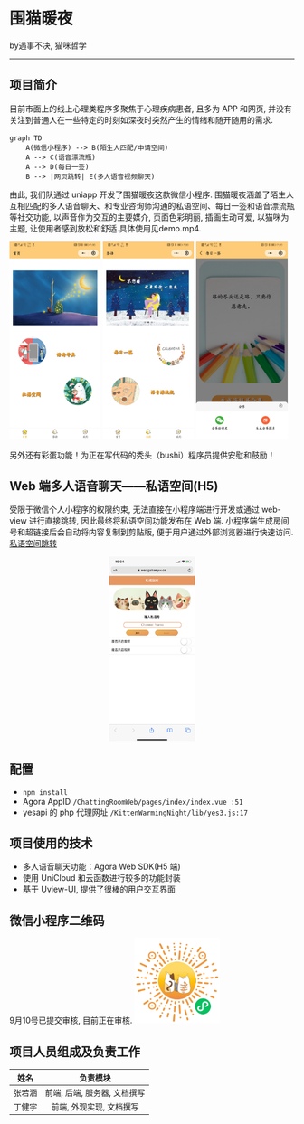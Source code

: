# 围猫暖夜

by遇事不决, 猫咪哲学

---

## 项目简介

目前市面上的线上心理类程序多聚焦于心理疾病患者, 且多为 APP 和网页, 并没有关注到普通人在一些特定的时刻如深夜时突然产生的情绪和随开随用的需求.

```mermaid
graph TD
    A(微信小程序) --> B(陌生人匹配/申请空间)
    A --> C(语音漂流瓶)
    A --> D(每日一签)
    B --> |网页跳转| E(多人语音视频聊天)
```

由此, 我们队通过 uniapp 开发了围猫暖夜这款微信小程序. 围猫暖夜涵盖了陌生人互相匹配的多人语音聊天、和专业咨询师沟通的私语空间、每日一签和语音漂流瓶等社交功能, 以声音作为交互的主要媒介, 页面色彩明丽, 插画生动可爱, 以猫咪为主题, 让使用者感到放松和舒适.具体使用见demo.mp4.

<img src="https://github.com/xjywq/picgo/blob/master/%E5%9B%B4%E7%8C%AB%E6%9A%96%E5%A4%9C/page1.jpg?raw=true" alt = "示例图片1" width="32%">
<img src="https://github.com/xjywq/picgo/blob/master/%E5%9B%B4%E7%8C%AB%E6%9A%96%E5%A4%9C/page2.jpg?raw=true" alt = "示例图片2" width="32%">
<img src="https://github.com/xjywq/picgo/blob/master/%E5%9B%B4%E7%8C%AB%E6%9A%96%E5%A4%9C/share.jpg?raw=true" alt = "示例图片3" width="32%">

另外还有彩蛋功能！为正在写代码的秃头（bushi）程序员提供安慰和鼓励！

## Web 端多人语音聊天——私语空间(H5)

受限于微信个人小程序的权限约束, 无法直接在小程序端进行开发或通过 web-view 进行直接跳转, 因此最终将私语空间功能发布在 Web 端. 小程序端生成房间号和超链接后会自动将内容复制到剪贴版, 便于用户通过外部浏览器进行快速访问. [私语空间跳转](https://wangshanyw.cn/KittenWarmingNight/SecretTalkingGarden/index.html)

<center><img src="https://github.com/xjywq/picgo/blob/master/%E5%9B%B4%E7%8C%AB%E6%9A%96%E5%A4%9C/html.png?raw=true" alt = "示例图片4" width="30%"></center>

## 配置
- `npm install`
- Agora AppID `/ChattingRoomWeb/pages/index/index.vue :51`
- yesapi 的 php 代理网址 `/KittenWarmingNight/lib/yes3.js:17`

## 项目使用的技术

- 多人语音聊天功能：Agora Web SDK(H5 端)
- 使用 UniCloud 和云函数进行较多的功能封装
- 基于 Uview-UI, 提供了很棒的用户交互界面

## 微信小程序二维码

9月10号已提交审核, 目前正在审核.
<img src="https://github.com/xjywq/picgo/blob/master/%E5%9B%B4%E7%8C%AB%E6%9A%96%E5%A4%9C/Code.jpg?raw=true" alt = "示例图片1" width="30%">

## 项目人员组成及负责工作

|  姓名  |           负责模块           |
| :----: | :--------------------------: |
| 张若涵 | 前端, 后端, 服务器, 文档撰写 |
| 丁健宇 |   前端, 外观实现, 文档撰写   |

